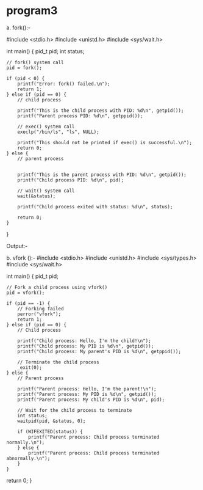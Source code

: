 # program3


a.	fork():-

#include <stdio.h>
#include <unistd.h>
#include <sys/wait.h>

int main() {
    pid_t pid;
    int status;
    	
    // fork() system call
    pid = fork();
    
    if (pid < 0) {
        printf("Error: fork() failed.\n");
        return 1;
    } else if (pid == 0) {
        // child process
        
        printf("This is the child process with PID: %d\n", getpid());
        printf("Parent process PID: %d\n", getppid());
        
        // exec() system call
        execlp("/bin/ls", "ls", NULL);
        
        printf("This should not be printed if exec() is successful.\n");
        return 0;
    } else {
        // parent process
    
    
        printf("This is the parent process with PID: %d\n", getpid());
        printf("Child process PID: %d\n", pid);
        
        // wait() system call
        wait(&status);
        
        printf("Child process exited with status: %d\n", status);
        
        return 0;
    }
}



Output:-

 














b.	 vfork ():-
#include <stdio.h>
#include <unistd.h>
#include <sys/types.h>
#include <sys/wait.h>

int main() {
    pid_t pid;
    
    // Fork a child process using vfork()
    pid = vfork();

    if (pid == -1) {
        // Forking failed
        perror("vfork");
        return 1;
    } else if (pid == 0) {
        // Child process
        
        printf("Child process: Hello, I'm the child!\n");
        printf("Child process: My PID is %d\n", getpid());
        printf("Child process: My parent's PID is %d\n", getppid());
        
        // Terminate the child process
        _exit(0);
    } else {
        // Parent process
        
        printf("Parent process: Hello, I'm the parent!\n");
        printf("Parent process: My PID is %d\n", getpid());
        printf("Parent process: My child's PID is %d\n", pid);
        
        // Wait for the child process to terminate
        int status;
        waitpid(pid, &status, 0);
        
        if (WIFEXITED(status)) {
            printf("Parent process: Child process terminated normally.\n");
        } else {
            printf("Parent process: Child process terminated abnormally.\n");
        }
    }
return 0;
}


